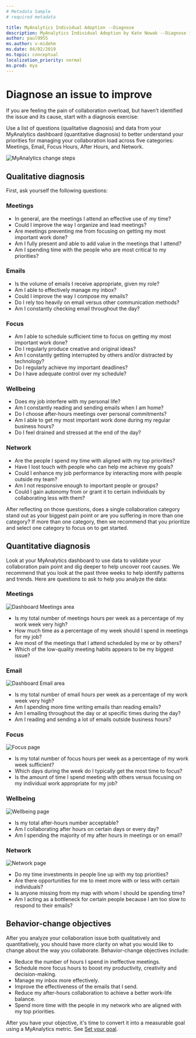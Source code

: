 ```yaml
---
# Metadata Sample
# required metadata

title: MyAnalytics Individual Adoption --Diagnose 
description: MyAnalytics Individual Adoption by Kate Nowak --Diagnose issues
author: paul9955
ms.author: v-midehm
ms.date: 04/02/2019
ms.topic: conceptual
localization_priority: normal 
ms.prod: mya
---
```


# Diagnose an issue to improve

If you are feeling the pain of collaboration overload, but haven’t identified the issue and its cause, start with a diagnosis exercise:

Use a list of questions (qualitative diagnosis) and data from your MyAnalytics dashboard (quantitative diagnosis) to better understand your priorities for managing your collaboration load across five categories: Meetings, Email, Focus Hours, After Hours, and Network.

<img src="../../../images/mya/use/Adopt-indiv-05.PNG" alt="MyAnalytics change steps">

## Qualitative diagnosis

First, ask yourself the following questions:

### Meetings

 * In general, are the meetings I attend an effective use of my time?
 * Could I improve the way I organize and lead meetings?
 * Are meetings preventing me from focusing on getting my most important work done?
 * Am I fully present and able to add value in the meetings that I attend?
 * Am I spending time with the people who are most critical to my priorities?

### Emails

 * Is the volume of emails I receive appropriate, given my role?
 * Am I able to effectively manage my inbox?
 * Could I improve the way I compose my emails?
 * Do I rely too heavily on email versus other communication methods?
 * Am I constantly checking email throughout the day?

### Focus 

 * Am I able to schedule sufficient time to focus on getting my most important work done?
 * Do I regularly produce creative and original ideas?
 * Am I constantly getting interrupted by others and/or distracted by technology?
 * Do I regularly achieve my important deadlines?
 * Do I have adequate control over my schedule?

### Wellbeing

 * Does my job interfere with my personal life?
 * Am I constantly reading and sending emails when I am home?
 * Do I choose after-hours meetings over personal commitments?
 * Am I able to get my most important work done during my regular business hours?
 * Do I feel drained and stressed at the end of the day?

### Network

 * Are the people I spend my time with aligned with my top priorities?
 * Have I lost touch with people who can help me achieve my goals?
 * Could I enhance my job performance by interacting more with people outside my team?
 * Am I not responsive enough to important people or groups?
 * Could I gain autonomy from or grant it to certain individuals by collaborating less with them? 

After reflecting on those questions, does a single collaboration category stand out as your biggest pain point or are you suffering in more than one category? If more than one category, then we recommend that you prioritize and select one category to focus on to get started.

## Quantitative diagnosis

Look at your MyAnalytics dashboard to use data to validate your collaboration pain point and dig deeper to help uncover root causes. We recommend that you look at the past three weeks to help identify patterns and trends. Here are questions to ask to help you analyze the data:

### Meetings

<img src="../../../images/mya/use/Adopt-indiv-1.PNG" alt="Dashboard Meetings area">

* Is my total number of meetings hours per week as a percentage of my work week very high?
* How much time as a percentage of my week should I spend in meetings for my job?
* Are most of the meetings that I attend scheduled by me or by others?
* Which of the low-quality meeting habits appears to be my biggest issue?

### Email

<img src="../../../images/mya/use/Adopt-indiv-2.PNG" alt="Dashboard Email area">

* Is my total number of email hours per week as a percentage of my work week very high?
* Am I spending more time writing emails than reading emails?
* Am I emailing throughout the day or at specific times during the day?
* Am I reading and sending a lot of emails outside business hours?

### Focus

<img src="../../../images/mya/use/Adopt-indiv-3.PNG" alt="Focus page">

* Is my total number of focus hours per week as a percentage of my work week sufficient?
* Which days during the week do I typically get the most time to focus?
* Is the amount of time I spend meeting with others versus focusing on my individual work appropriate for my job?

### Wellbeing

<img src="../../../images/mya/use/Adopt-indiv-4.PNG" alt="Wellbeing page">

* Is my total after-hours number acceptable?
* Am I collaborating after hours on certain days or every day?
* Am I spending the majority of my after hours in meetings or on email?

### Network
 
<img src="../../../images/mya/use/network.PNG" alt="Network page">

* Do my time investments in people line up with my top priorities?
* Are there opportunities for me to meet more with or less with certain individuals?
* Is anyone missing from my map with whom I should be spending time?
* Am I acting as a bottleneck for certain people because I am too slow to respond to their emails?

## Behavior-change objectives

After you analyze your collaboration issue both qualitatively and quantitatively, you should have more clarity on what you would like to change about the way you collaborate. Behavior-change objectives include: 

* Reduce the number of hours I spend in ineffective meetings.
* Schedule more focus hours to boost my productivity, creativity and decision-making.
* Manage my inbox more effectively.
* Improve the effectiveness of the emails that I send.
* Reduce my after-hours collaboration to achieve a better work-life balance.
* Spend more time with the people in my network who are aligned with my top priorities.

After you have your objective, it's time to convert it into a measurable goal using a MyAnalytics metric. See [Set your goal](../MyA-Adoption/Indiv-adopt-set-goals.md).
